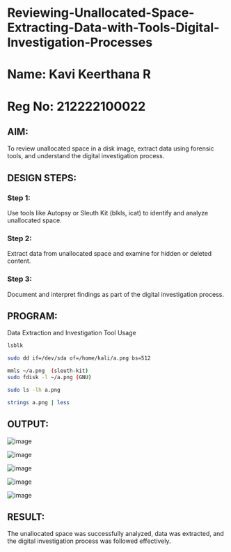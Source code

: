 # Reviewing-Unallocated-Space-Extracting-Data-with-Tools-Digital-Investigation-Processes
# Name: Kavi Keerthana R 
# Reg No: 212222100022
## AIM:
To review unallocated space in a disk image, extract data using forensic tools, and understand the digital investigation process.

## DESIGN STEPS:
### Step 1:
Use tools like Autopsy or Sleuth Kit (blkls, icat) to identify and analyze unallocated space.

### Step 2:
Extract data from unallocated space and examine for hidden or deleted content.

### Step 3:
Document and interpret findings as part of the digital investigation process.

## PROGRAM:
Data Extraction and Investigation Tool Usage
```bash
lsblk
```

```bash
sudo dd if=/dev/sda of=/home/kali/a.png bs=512
```

```bash
mmls ~/a.png  (sleuth-kit)
sudo fdisk -l ~/a.png (GNU)

```
```bash
sudo ls -lh a.png
```
```bash
strings a.png | less

```

## OUTPUT:
![image](https://github.com/user-attachments/assets/4c916937-a02d-4695-a494-041018766219)


![image](https://github.com/user-attachments/assets/3a155bc1-79d0-490e-99b4-f0866387b665)


![image](https://github.com/user-attachments/assets/ef7a056e-d579-4e99-8d47-5ae1a7e2cc73)


![image](https://github.com/user-attachments/assets/5b483978-e4b2-4e75-a4ee-fc45093a4f20)


![image](https://github.com/user-attachments/assets/fbdfc362-84ee-4670-baa3-a8af06c159a5)



## RESULT:
The unallocated space was successfully analyzed, data was extracted, and the digital investigation process was followed effectively.
